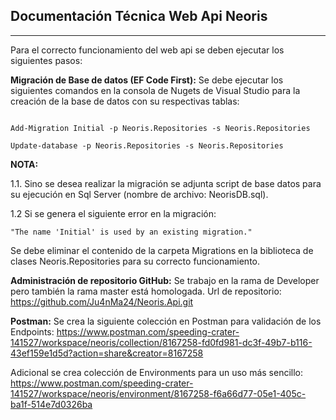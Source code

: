 ## Documentación Técnica Web Api Neoris
___
Para el correcto funcionamiento del web api se deben ejecutar los siguientes pasos:

**Migración de Base de datos (EF Code First):** Se debe ejecutar los siguientes comandos en la consola de Nugets de Visual Studio para la creación de la base de datos con su respectivas tablas:

~~~CMD

Add-Migration Initial -p Neoris.Repositories -s Neoris.Repositories

Update-database -p Neoris.Repositories -s Neoris.Repositories
~~~

**NOTA:**

1.1. Sino se desea realizar la migración se adjunta script de base datos para su ejecución en Sql Server (nombre de archivo: NeorisDB.sql). 

1.2 Si se genera el siguiente error en la migración:

~~~CMD
"The name 'Initial' is used by an existing migration."
~~~

Se debe eliminar el contenido de la carpeta Migrations en la biblioteca de clases Neoris.Repositories para su correcto funcionamiento.

**Administración de repositorio GitHub:** Se trabajo en la rama de Developer pero también la rama master está homologada.
Url de repositorio: https://github.com/Ju4nMa24/Neoris.Api.git

**Postman:** Se crea la siguiente colección en Postman para validación de los Endpoints: https://www.postman.com/speeding-crater-141527/workspace/neoris/collection/8167258-fd0fd981-dc3f-49b7-b116-43ef159e1d5d?action=share&creator=8167258

Adicional se crea colección de Environments para un uso más sencillo: https://www.postman.com/speeding-crater-141527/workspace/neoris/environment/8167258-f6a66d77-05e1-405c-ba1f-514e7d0326ba

